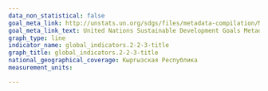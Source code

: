 ```yaml
---
data_non_statistical: false
goal_meta_link: http://unstats.un.org/sdgs/files/metadata-compilation/Metadata-02-02-03.pdf
goal_meta_link_text: United Nations Sustainable Development Goals Metadata (pdf 564kB)
graph_type: line
indicator_name: global_indicators.2-2-3-title
graph_title: global_indicators.2-2-3-title
national_geographical_coverage: Кыргызская Республика
measurement_units: 

---
```

